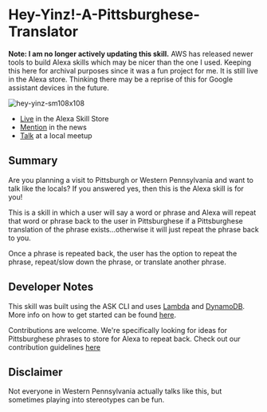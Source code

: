 # Hey-Yinz!-A-Pittsburghese-Translator

**Note: I am no longer actively updating this skill.** AWS has released newer tools to build Alexa skills which may be nicer than the one I used. Keeping this here for archival purposes since it was a fun project for me. It is still live in the Alexa store. Thinking there may be a reprise of this for Google assistant devices in the future.

![hey-yinz-sm108x108](https://user-images.githubusercontent.com/12616554/34074156-2cd923ca-e25e-11e7-8bec-23f2e9a089b6.png)

- [Live](https://www.amazon.com/dp/B0787M1125/ref=sr_1_13?s=digital-skills&ie=UTF8&qid=1513400727&sr=1-13&keywords=pittsburgh) in the Alexa Skill Store
- [Mention](https://newsinteractive.post-gazette.com/blog/alexa-do-you-speak-pittsburghese/) in the news
- [Talk](https://www.youtube.com/watch?list=PLclEcT4yxER4dPvNgw8n-aQlcA1AtgrI2&v=77rk1uYzayM) at a local meetup

## Summary
Are you planning a visit to Pittsburgh or Western Pennsylvania and want to talk like the locals? If you answered yes, then this is the Alexa skill is for you!

This is a skill in which a user will say a word or phrase and Alexa will repeat that word or phrase back to the user in Pittsburghese if a Pittsburghese translation of the phrase exists...otherwise it will just repeat the phrase back to you.

Once a phrase is repeated back, the user has the option to repeat the phrase, repeat/slow down the phrase, or translate another phrase.

## Developer Notes
This skill was built using the ASK CLI and uses [Lambda](https://aws.amazon.com/lambda/) and [DynamoDB](https://aws.amazon.com/dynamodb/). More info on how to get started can be found [here](https://developer.amazon.com/docs/smapi/quick-start-alexa-skills-kit-command-line-interface.html).

Contributions are welcome. We're specifically looking for ideas for Pittsburghese phrases to store for Alexa to repeat back. Check out our contribution guidelines [here](https://github.com/deeheber/pittsburghese-translator-alexa-skill/blob/master/CONTRIBUTING.md)

## Disclaimer
Not everyone in Western Pennsylvania actually talks like this, but sometimes playing into stereotypes can be fun.

[](https://user-images.githubusercontent.com/12616554/34074156-2cd923ca-e25e-11e7-8bec-23f2e9a089b6.png)
